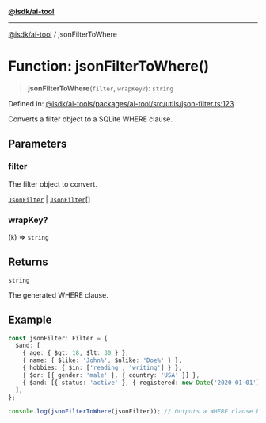 [**@isdk/ai-tool**](../README.md)

***

[@isdk/ai-tool](../globals.md) / jsonFilterToWhere

# Function: jsonFilterToWhere()

> **jsonFilterToWhere**(`filter`, `wrapKey?`): `string`

Defined in: [@isdk/ai-tools/packages/ai-tool/src/utils/json-filter.ts:123](https://github.com/isdk/ai-tool.js/blob/e883e341c67e937e7d3a3e95e8bc56844896f5a3/src/utils/json-filter.ts#L123)

Converts a filter object to a SQLite WHERE clause.

## Parameters

### filter

The filter object to convert.

[`JsonFilter`](../interfaces/JsonFilter.md) | [`JsonFilter`](../interfaces/JsonFilter.md)[]

### wrapKey?

(`k`) => `string`

## Returns

`string`

The generated WHERE clause.

## Example

```ts
const jsonFilter: Filter = {
  $and: [
    { age: { $gt: 18, $lt: 30 } },
    { name: { $like: 'John%', $nlike: 'Doe%' } },
    { hobbies: { $in: ['reading', 'writing'] } },
    { $or: [{ gender: 'male' }, { country: 'USA' }] },
    { $and: [{ status: 'active' }, { registered: new Date('2020-01-01') }] },
  ],
};

console.log(jsonFilterToWhere(jsonFilter)); // Outputs a WHERE clause based on the given filter
```
